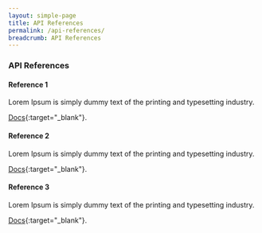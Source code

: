 ```yaml
---
layout: simple-page
title: API References
permalink: /api-references/
breadcrumb: API References
---
```


### **API References**

#### **Reference 1**
Lorem Ipsum is simply dummy text of the printing and typesetting industry.

[Docs](https://google.com){:target="_blank"}.

#### **Reference 2**
Lorem Ipsum is simply dummy text of the printing and typesetting industry.

[Docs](https://google.com){:target="_blank"}.

#### **Reference 3**
Lorem Ipsum is simply dummy text of the printing and typesetting industry.

[Docs](https://google.com){:target="_blank"}.

